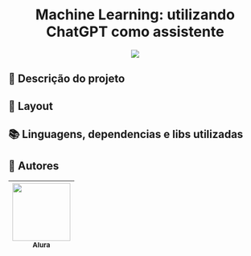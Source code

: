 <h1 align="center"> Machine Learning: utilizando ChatGPT como assistente </h1>

<p align="center">
   <img src="http://img.shields.io/static/v1?label=STATUS&message=EM%20DESENVOLVIMENTO&color=RED&style=for-the-badge"/>
</p>

## :open_file_folder: Descrição do projeto 
<p align="justify">

</p>

## :dash: Layout

## :books: Linguagens, dependencias e libs utilizadas
<div style="display: inline_block">
</div>          

## :raising_hand: Autores
| [<img src="https://user-images.githubusercontent.com/106707389/187273477-45a53362-7158-4c5e-b0f5-68c92aec9182.png" width=115><br><sub>Alura</sub>](https://www.alura.com.br) |
| :---: |
